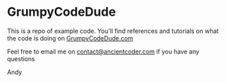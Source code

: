# GrumpyCodeDude

This is a repo of example code. You'll find references and tutorials on what the code is doing on [GrumpyCodeDude.com](https://grumpycodedude.com/)

Feel free to email me on <contact@ancientcoder.com> if you have any questions

Andy

